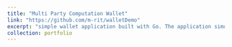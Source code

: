 ```yaml
---
title: "Multi Party Computation Wallet"
link: "https://github.com/m-rit/walletDemo"
excerpt: "simple wallet application built with Go. The application simulates basic wallet functionalities, allowing users to create wallets, manage balances, and perform transactions. <br/>"
collection: portfolio
---
```


